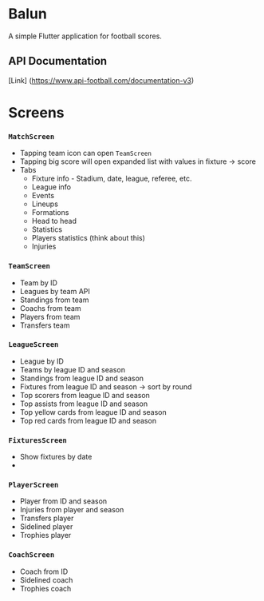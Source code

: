 # Balun

A simple Flutter application for football scores.

## API Documentation
[Link] (https://www.api-football.com/documentation-v3)

# Screens

### `MatchScreen`

* Tapping team icon can open `TeamScreen`
* Tapping big score will open expanded list with values in fixture -> score
* Tabs
    * Fixture info - Stadium, date, league, referee, etc.
    * League info
    * Events
    * Lineups
    * Formations
    * Head to head
    * Statistics
    * Players statistics (think about this)
    * Injuries

### `TeamScreen`

* Team by ID
* Leagues by team API
* Standings from team
* Coachs from team
* Players from team
* Transfers team

### `LeagueScreen`

* League by ID
* Teams by league ID and season
* Standings from league ID and season
* Fixtures from league ID and season -> sort by round
* Top scorers from league ID and season
* Top assists from league ID and season
* Top yellow cards from league ID and season
* Top red cards from league ID and season

### `FixturesScreen`

* Show fixtures by date
* 

### `PlayerScreen`

* Player from ID and season
* Injuries from player and season
* Transfers player
* Sidelined player
* Trophies player

### `CoachScreen`

* Coach from ID
* Sidelined coach
* Trophies coach
